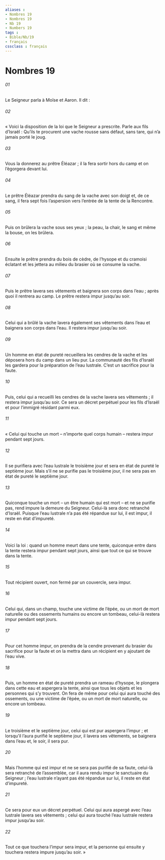 ```yaml
---
aliases : 
- Nombres 19
- Nombres 19
- Nb 19
- Numbers 19
tags : 
- Bible/Nb/19
- français
cssclass : français
---
```


# Nombres 19

###### 01
Le Seigneur parla à Moïse et Aaron. Il dit :
###### 02
« Voici la disposition de la loi que le Seigneur a prescrite. Parle aux fils d’Israël : Qu’ils te procurent une vache rousse sans défaut, sans tare, qui n’a jamais porté le joug.
###### 03
Vous la donnerez au prêtre Éléazar ; il la fera sortir hors du camp et on l’égorgera devant lui.
###### 04
Le prêtre Éléazar prendra du sang de la vache avec son doigt et, de ce sang, il fera sept fois l’aspersion vers l’entrée de la tente de la Rencontre.
###### 05
Puis on brûlera la vache sous ses yeux ; la peau, la chair, le sang et même la bouse, on les brûlera.
###### 06
Ensuite le prêtre prendra du bois de cèdre, de l’hysope et du cramoisi éclatant et les jettera au milieu du brasier où se consume la vache.
###### 07
Puis le prêtre lavera ses vêtements et baignera son corps dans l’eau ; après quoi il rentrera au camp. Le prêtre restera impur jusqu’au soir.
###### 08
Celui qui a brûlé la vache lavera également ses vêtements dans l’eau et baignera son corps dans l’eau. Il restera impur jusqu’au soir.
###### 09
Un homme en état de pureté recueillera les cendres de la vache et les déposera hors du camp dans un lieu pur. La communauté des fils d’Israël les gardera pour la préparation de l’eau lustrale. C’est un sacrifice pour la faute.
###### 10
Puis, celui qui a recueilli les cendres de la vache lavera ses vêtements ; il restera impur jusqu’au soir. Ce sera un décret perpétuel pour les fils d’Israël et pour l’immigré résidant parmi eux.
###### 11
« Celui qui touche un mort – n’importe quel corps humain – restera impur pendant sept jours.
###### 12
Il se purifiera avec l’eau lustrale le troisième jour et sera en état de pureté le septième jour. Mais s’il ne se purifie pas le troisième jour, il ne sera pas en état de pureté le septième jour.
###### 13
Quiconque touche un mort – un être humain qui est mort – et ne se purifie pas, rend impure la demeure du Seigneur. Celui-là sera donc retranché d’Israël. Puisque l’eau lustrale n’a pas été répandue sur lui, il est impur, il reste en état d’impureté.
###### 14
Voici la loi : quand un homme meurt dans une tente, quiconque entre dans la tente restera impur pendant sept jours, ainsi que tout ce qui se trouve dans la tente.
###### 15
Tout récipient ouvert, non fermé par un couvercle, sera impur.
###### 16
Celui qui, dans un champ, touche une victime de l’épée, ou un mort de mort naturelle ou des ossements humains ou encore un tombeau, celui-là restera impur pendant sept jours.
###### 17
Pour cet homme impur, on prendra de la cendre provenant du brasier du sacrifice pour la faute et on la mettra dans un récipient en y ajoutant de l’eau vive.
###### 18
Puis, un homme en état de pureté prendra un rameau d’hysope, le plongera dans cette eau et aspergera la tente, ainsi que tous les objets et les personnes qui s’y trouvent. On fera de même pour celui qui aura touché des ossements, ou une victime de l’épée, ou un mort de mort naturelle, ou encore un tombeau.
###### 19
Le troisième et le septième jour, celui qui est pur aspergera l’impur ; et lorsqu’il l’aura purifié le septième jour, il lavera ses vêtements, se baignera dans l’eau et, le soir, il sera pur.
###### 20
Mais l’homme qui est impur et ne se sera pas purifié de sa faute, celui-là sera retranché de l’assemblée, car il aura rendu impur le sanctuaire du Seigneur ; l’eau lustrale n’ayant pas été répandue sur lui, il reste en état d’impureté.
###### 21
Ce sera pour eux un décret perpétuel. Celui qui aura aspergé avec l’eau lustrale lavera ses vêtements ; celui qui aura touché l’eau lustrale restera impur jusqu’au soir.
###### 22
Tout ce que touchera l’impur sera impur, et la personne qui ensuite y touchera restera impure jusqu’au soir. »

